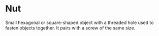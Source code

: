 # Nut

Small hexagonal or square-shaped object with a threaded hole used to fasten objects together. It pairs with a screw of the same size.
